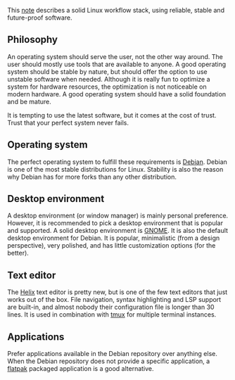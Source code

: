 This [note](note.md) describes a solid Linux workflow stack, using reliable, stable and future-proof software.

## Philosophy
An operating system should serve the user, not the other way around.
The user should mostly use tools that are available to anyone.
A good operating system should be stable by nature, but should offer the option to use unstable software when needed.
Although it is really fun to optimize a system for hardware resources, the optimization is not noticeable on modern hardware.
A good operating system should have a solid foundation and be mature.

It is tempting to use the latest software, but it comes at the cost of trust.
Trust that your perfect system never fails.

## Operating system
The perfect operating system to fulfill these requirements is [Debian](https://www.debian.org).
Debian is one of the most stable distributions for Linux.
Stability is also the reason why Debian has for more forks than any other distribution.

## Desktop environment
A desktop environment (or window manager) is mainly personal preference.
However, it is recommended to pick a desktop environment that is popular and supported.
A solid desktop environment is [GNOME](https://www.gnome.org/).
It is also the default desktop environment for Debian.
It is popular, minimalistic (from a design perspective), very polished, and has little customization options (for the better).

## Text editor
The [Helix](https://helix-editor.com/) text editor is pretty new, but is one of the few text editors that just works out of the box.
File navigation, syntax highlighting and LSP support are built-in, and almost nobody their configuration file is longer than 30 lines.
It is used in combination with [tmux](tmux.md) for multiple terminal instances.

## Applications
Prefer applications available in the Debian repository over anything else.
When the Debian repository does not provide a specific application, a [flatpak](flatpak.md) packaged application is a good alternative.
